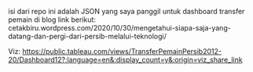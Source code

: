 isi dari repo ini adalah JSON yang saya panggil untuk dashboard transfer pemain di blog link berikut: cetakbiru.wordpress.com/2020/10/30/mengetahui-siapa-saja-yang-datang-dan-pergi-dari-persib-melalui-teknologi/

Viz: https://public.tableau.com/views/TransferPemainPersib2012-20/Dashboard12?:language=en&:display_count=y&:origin=viz_share_link
